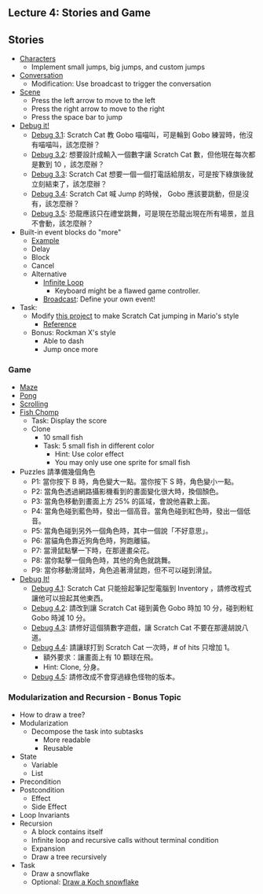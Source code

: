 ## Lecture 4: Stories and Game

## Stories

+   [Characters](https://scratch.mit.edu/projects/115946864/)
    +   Implement small jumps, big jumps, and custom jumps
+   [Conversation](https://scratch.mit.edu/projects/10015800/)
    +   Modification: Use broadcast to trigger the conversation
+   [Scene](https://scratch.mit.edu/projects/115947152/)
    +   Press the left arrow to move to the left
    +   Press the right arrow to move to the right
    +   Press the space bar to jump
+   [Debug it!](https://scratch.mit.edu/studios/475554/)
    +   [Debug 3.1](https://scratch.mit.edu/projects/24269007/): Scratch Cat 教 Gobo 喵喵叫，可是輪到 Gobo 練習時，他沒有喵喵叫，該怎麼辦？
    +   [Debug 3.2](https://scratch.mit.edu/projects/24269046/): 想要設計成輸入一個數字讓 Scratch Cat 數，但他現在每次都是數到 10 ，該怎麼辦？ 
    +   [Debug 3.3](https://scratch.mit.edu/projects/24269070/): Scratch Cat 想要一個一個打電話給朋友，可是按下綠旗後就立刻結束了，該怎麼辦？
    +   [Debug 3.4](https://scratch.mit.edu/projects/24269097/): Scratch Cat 喊 Jump 的時候， Gobo 應該要跳動，但是沒有，該怎麼辦？
    +   [Debug 3.5](https://scratch.mit.edu/projects/24269131/): 恐龍應該只在禮堂跳舞，可是現在恐龍出現在所有場景，並且不會動，該怎麼辦？
+   Built-in event blocks do "more"
    +   [Example](https://scratch.mit.edu/projects/116182454/)
    +   Delay
    +   Block
    +   Cancel
    +   Alternative
        +   [Infinite Loop](https://scratch.mit.edu/projects/116182906/)
            +   Keyboard might be a flawed game controller. 
        +   [Broadcast](https://scratch.mit.edu/projects/116183365): Define your own event!
+   Task:
    +   Modify [this project](https://scratch.mit.edu/projects/115947152/) to make Scratch Cat jumping in Mario's style
        +   [Reference](https://wiki.scratch.mit.edu/wiki/When_()_Key_Pressed_(block))
    +   Bonus: Rockman X's style
        +   Able to dash
        +   Jump once more

### Game

+   [Maze](https://scratch.mit.edu/projects/11414041/)
+   [Pong](https://scratch.mit.edu/projects/10128515/)
+   [Scrolling](https://scratch.mit.edu/projects/22162012/)
+   [Fish Chomp](https://scratch.mit.edu/projects/10859244/)
    +   Task: Display the score
    +   Clone
        +   10 small fish
        +   Task: 5 small fish in different color
            +   Hint: Use color effect
            +   You may only use one sprite for small fish
+   Puzzles 請準備幾個角色
    +   P1: 當你按下 B 時，角色變大一點。當你按下 S 時，角色變小一點。
    +   P2: 當角色透過網路攝影機看到的畫面變化很大時，換個顏色。
    +   P3: 當角色移動到畫面上方 25% 的區域，會說他喜歡上面。
    +   P4: 當角色碰到藍色時，發出一個高音。當角色碰到紅色時，發出一個低音。
    +   P5: 當角色碰到另外一個角色時，其中一個說「不好意思」。
    +   P6: 當貓角色靠近狗角色時，狗跑離貓。
    +   P7: 當滑鼠點擊一下時，在那邊畫朵花。
    +   P8: 當你點擊一個角色時，其他的角色就跳舞。
    +   P9: 當你移動滑鼠時，角色追著滑鼠跑，但不可以碰到滑鼠。
+   [Debug It!](https://scratch.mit.edu/studios/475634/)
    +   [Debug 4.1](https://scratch.mit.edu/projects/24271192/): Scratch Cat 只能撿起筆記型電腦到 Inventory ，請修改程式讓他可以撿起其他東西。
    +   [Debug 4.2](https://scratch.mit.edu/projects/24271303/): 請改到讓 Scratch Cat 碰到黃色 Gobo 時加 10 分，碰到粉紅 Gobo 時減 10 分。
    +   [Debug 4.3](https://scratch.mit.edu/projects/24271446/): 請修好這個猜數字遊戲，讓 Scratch Cat 不要在那邊胡說八道。
    +   [Debug 4.4](https://scratch.mit.edu/projects/24271475/): 請讓球打到 Scratch Cat 一次時，# of hits 只增加 1。
        +   額外要求：讓畫面上有 10 顆球在飛。
        +   Hint: Clone, 分身。
    +   [Debug 4.5](https://scratch.mit.edu/projects/24271560/): 請修改成不會穿過綠色怪物的版本。

### Modularization and Recursion - Bonus Topic

+   How to draw a tree?
+   Modularization
    +   Decompose the task into subtasks
        +   More readable
        +   Reusable
+   State
    +   Variable
    +   List
+   Precondition
+   Postcondition
    +   Effect
    +   Side Effect
+   Loop Invariants
+   Recursion
    +   A block contains itself
    +   Infinite loop and recursive calls without terminal condition
    +   Expansion
    +   Draw a tree recursively
+   Task
    +   Draw a snowflake
    +   Optional: [Draw a Koch snowflake](https://en.wikipedia.org/wiki/Koch_snowflake)
